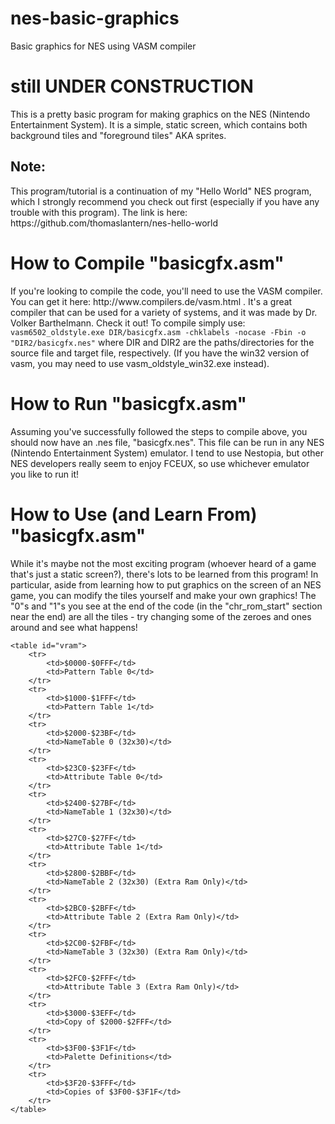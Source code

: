 # nes-basic-graphics
Basic graphics for NES using VASM compiler

<h1>still UNDER CONSTRUCTION</h1>

This is a pretty basic program for making graphics on the NES (Nintendo Entertainment System). It is a simple, static screen, which contains both background tiles and "foreground tiles" AKA sprites.
<h2>Note:</h2>
This program/tutorial is a continuation of my "Hello World" NES program, which I strongly recommend you check out first (especially if you have any trouble with this program). The link is here:
https://github.com/thomaslantern/nes-hello-world

<h1> How to Compile "basicgfx.asm" </h1>
If you're looking to compile the code, you'll need to use the VASM compiler. You can get it here: http://www.compilers.de/vasm.html . It's a great compiler that can be used for a variety of systems, and it was made by Dr. Volker Barthelmann. Check it out! To compile simply use: <code>vasm6502_oldstyle.exe DIR/basicgfx.asm -chklabels -nocase -Fbin -o "DIR2/basicgfx.nes"</code> where DIR and DIR2 are the paths/directories for the source file and target file, respectively. (If you have the win32 version of vasm, you may need to use vasm_oldstyle_win32.exe instead).

<h1>How to Run "basicgfx.asm"</h1>
Assuming you've successfully followed the steps to compile above, you should now have an .nes file, "basicgfx.nes". This file can be run in any NES (Nintendo Entertainment System) emulator. I tend to use Nestopia, but other NES developers really seem to enjoy FCEUX, so use whichever emulator you like to run it!

<h1>How to Use (and Learn From) "basicgfx.asm"</h1>
While it's maybe not the most exciting program (whoever heard of a game that's just a static screen?), there's lots to be learned from this program! In particular, aside from learning how to put graphics on the screen of an NES game, you can modify the tiles yourself and make your own graphics! The "0"s and "1"s you see at the end of the code (in the "chr_rom_start" section near the end) are all the tiles - try changing some of the zeroes and ones around and see what happens!

	<table id="vram">
		<tr>
			<td>$0000-$0FFF</td>
			<td>Pattern Table 0</td>
		</tr>
		<tr>
			<td>$1000-$1FFF</td>
			<td>Pattern Table 1</td>
		</tr>
		<tr>
			<td>$2000-$23BF</td>
			<td>NameTable 0 (32x30)</td>
		</tr>
		<tr>
			<td>$23C0-$23FF</td>
			<td>Attribute Table 0</td>
		</tr>
		<tr>
			<td>$2400-$27BF</td>
			<td>NameTable 1 (32x30)</td>
		</tr>
		<tr>
			<td>$27C0-$27FF</td>
			<td>Attribute Table 1</td>
		</tr>
		<tr>
			<td>$2800-$2BBF</td>
			<td>NameTable 2 (32x30) (Extra Ram Only)</td>
		</tr>
		<tr>
			<td>$2BC0-$2BFF</td>
			<td>Attribute Table 2 (Extra Ram Only)</td>
		</tr>
		<tr>
			<td>$2C00-$2FBF</td>
			<td>NameTable 3 (32x30) (Extra Ram Only)</td>
		</tr>
		<tr>
			<td>$2FC0-$2FFF</td>
			<td>Attribute Table 3 (Extra Ram Only)</td>
		</tr>
		<tr>
			<td>$3000-$3EFF</td>
			<td>Copy of $2000-$2FFF</td>
		</tr>
		<tr>
			<td>$3F00-$3F1F</td>
			<td>Palette Definitions</td>
		</tr>
		<tr>
			<td>$3F20-$3FFF</td>
			<td>Copies of $3F00-$3F1F</td>
		</tr>
	</table>


